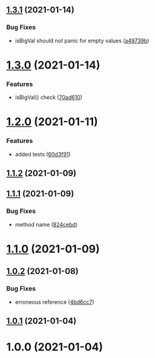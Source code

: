## [1.3.1](https://github.com/erdDEVcode/bigval/compare/v1.3.0...v1.3.1) (2021-01-14)


### Bug Fixes

* isBigVal should not panic for empty values ([a49739b](https://github.com/erdDEVcode/bigval/commit/a49739b60a5a36890bd2a611551c591d205e8b65))

# [1.3.0](https://github.com/erdDEVcode/bigval/compare/v1.2.0...v1.3.0) (2021-01-14)


### Features

* isBigVal() check ([70ad610](https://github.com/erdDEVcode/bigval/commit/70ad610b17890d384a2c6d2bdc58b68274e0ef23))

# [1.2.0](https://github.com/erdDEVcode/bigval/compare/v1.1.2...v1.2.0) (2021-01-11)


### Features

* added tests ([60d3f91](https://github.com/erdDEVcode/bigval/commit/60d3f914c343816f85474aab2bbe5cb0c8658cbb))

## [1.1.2](https://github.com/erdDEVcode/bigval/compare/v1.1.1...v1.1.2) (2021-01-09)

## [1.1.1](https://github.com/erdDEVcode/bigval/compare/v1.1.0...v1.1.1) (2021-01-09)


### Bug Fixes

* method name ([824cebd](https://github.com/erdDEVcode/bigval/commit/824cebd9a259a515ef536c7c34ee91aae04ac501))

# [1.1.0](https://github.com/erdDEVcode/bigval/compare/v1.0.2...v1.1.0) (2021-01-09)

## [1.0.2](https://github.com/erdDEVcode/bigval/compare/v1.0.1...v1.0.2) (2021-01-08)


### Bug Fixes

* erroneous reference ([4bd6cc7](https://github.com/erdDEVcode/bigval/commit/4bd6cc793c0d0222481c0db3360990aa6204b97c))

## [1.0.1](https://github.com/erdDEVcode/bigval/compare/v1.0.0...v1.0.1) (2021-01-04)

# 1.0.0 (2021-01-04)

